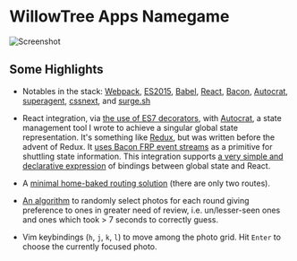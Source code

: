 # WillowTree Apps Namegame

![Screenshot](http://i.imgur.com/ldglX33.png)


Some Highlights
---------------

* Notables in the stack: [Webpack](webpack.github.io), [ES2015](https://babeljs.io/docs/learn-es2015/), [Babel](https://babeljs.io/), [React](http://facebook.github.io/react/), [Bacon](http://baconjs.github.io/), [Autocrat](https://github.com/AutocratJS/autocrat), [superagent](https://visionmedia.github.io/superagent/), [cssnext](http://cssnext.io/), and [surge.sh](http://surge.sh)

* React integration, via [the use of ES7 decorators](https://github.com/johnloy/wat-namegame/blob/master/src/components/decorators/bind-to-state.js), with [Autocrat](https://github.com/AutocratJS/autocrat), a state management tool I wrote to achieve a singular global state representation. It's something like [Redux](http://rackt.github.io/redux/), but was written before the advent of Redux. It [uses Bacon FRP event streams](https://github.com/johnloy/wat-namegame/blob/master/src/state/advisors/page.js#L22-L31) as a primitive for shuttling state information. This integration supports [a very simple and declarative expression](https://github.com/johnloy/wat-namegame/blob/master/src/state/component-bindings.js) of bindings between global state and React.

* A [minimal home-baked routing solution](https://github.com/johnloy/wat-namegame/blob/master/src/components/app.js#L16-L30) (there are only two routes).

* [An algorithm](https://github.com/johnloy/wat-namegame/blob/master/lib/select-people.js) to randomly select photos for each round giving preference to ones in greater need of review, i.e. un/lesser-seen ones and ones which took > 7 seconds to correctly guess.

* Vim keybindings (`h`, `j`, `k`, `l`) to move among the photo grid. Hit `Enter` to choose the currently focused photo.
